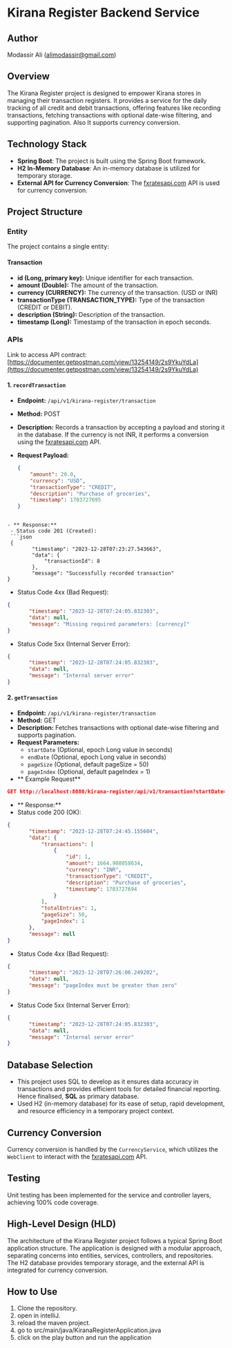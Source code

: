 # Kirana Register Backend Service

## Author
Modassir Ali (alimodassir@gmail.com)

## Overview

The Kirana Register project is designed to empower Kirana stores in managing their transaction registers. It provides a service for the daily tracking of all credit and debit transactions, offering features like recording transactions, fetching transactions with optional date-wise filtering, and supporting pagination. Also It supports currency conversion.

## Technology Stack

- **Spring Boot**: The project is built using the Spring Boot framework.
- **H2 In-Memory Database**: An in-memory database is utilized for temporary storage.
- **External API for Currency Conversion**: The [fxratesapi.com](https://api.fxratesapi.com/latest) API is used for currency conversion.

## Project Structure

### Entity

The project contains a single entity:

#### Transaction

- **id (Long, primary key):** Unique identifier for each transaction.
- **amount (Double):** The amount of the transaction.
- **currency (CURRENCY):** The currency of the transaction. (USD or INR)
- **transactionType (TRANSACTION_TYPE):** Type of the transaction (CREDIT or DEBIT).
- **description (String):** Description of the transaction.
- **timestamp (Long):** Timestamp of the transaction in epoch seconds.

### APIs

Link to access API contract:
[https://documenter.getpostman.com/view/13254149/2s9YkuYdLa](https://documenter.getpostman.com/view/13254149/2s9YkuYdLa)

#### 1. `recordTransaction`

- **Endpoint:** `/api/v1/kirana-register/transaction`
- **Method:** POST
- **Description:** Records a transaction by accepting a payload and storing it in the database. If the currency is not INR, it performs a conversion using the [fxratesapi.com](https://api.fxratesapi.com/latest) API.

- **Request Payload:**
  ```json
  {
      "amount": 20.0,
      "currency": "USD",
      "transactionType": "CREDIT",
      "description": "Purchase of groceries",
      "timestamp": 1703727695
  }
```

- ** Response:**
 - Status code 201 (Created):
 ```json
 {
		"timestamp": "2023-12-28T07:23:27.543663",
		"data": {
			"transactionId": 8
		},
		"message": "Successfully recorded transaction"
}
```
- Status Code 4xx (Bad Request):
 ```json
 {
		"timestamp": "2023-12-28T07:24:05.832303",
		"data": null,
		"message": "Missing required parameters: [currency]"
}
```
- Status Code 5xx (Internal Server Error):
 ```json
 {
		"timestamp": "2023-12-28T07:24:05.832303",
		"data": null,
		"message": "Internal server error"
}
```


#### 2. `getTransaction`

- **Endpoint:** `/api/v1/kirana-register/transaction`
- **Method:** GET
- **Description:** Fetches transactions with optional date-wise filtering and supports pagination.
- **Request Parameters:**
   - `startDate` (Optional, epoch Long value in seconds)
   - `endDate` (Optional, epoch Long value in seconds)
   - `pageSize` (Optional, default pageSize = 50)
   - `pageIndex` (Optional, default pageIndex = 1)
- ** Example Request**
```json
GET http://localhost:8080/kirana-register/api/v1/transaction?startDate=1703727694&endDate=1703727695&pageIndex=1&pageSize=50
```

- ** Response:**
- Status code 200 (OK):
 ```json
{
		"timestamp": "2023-12-28T07:24:45.155604",
		"data": {
			"transactions": [
				{
					"id": 1,
					"amount": 1664.908058634,
					"currency": "INR",
					"transactionType": "CREDIT",
					"description": "Purchase of groceries",
					"timestamp": 1703727694
				}
			],
			"totalEntries": 1,
			"pageSize": 50,
			"pageIndex": 1
		},
		"message": null
}
```
- Status Code 4xx (Bad Request):
 ```json
{
		"timestamp": "2023-12-28T07:26:06.249202",
		"data": null,
		"message": "pageIndex must be greater than zero"
}
```
- Status Code 5xx (Internal Server Error):
 ```json
 {
		"timestamp": "2023-12-28T07:24:05.832303",
		"data": null,
		"message": "Internal server error"
}
```


## Database Selection
- This project uses SQL to develop as it ensures data accuracy in transactions and provides efficient tools for detailed financial reporting.  Hence finalised, **SQL** as primary database.
- Used H2 (in-memory database) for its ease of setup, rapid development, and resource efficiency in a temporary project context.

## Currency Conversion

Currency conversion is handled by the `CurrencyService`, which utilizes the `WebClient` to interact with the [fxratesapi.com](https://api.fxratesapi.com/latest) API.

## Testing

Unit testing has been implemented for the service and controller layers, achieving 100% code coverage.

## High-Level Design (HLD)

The architecture of the Kirana Register project follows a typical Spring Boot application structure. The application is designed with a modular approach, separating concerns into entities, services, controllers, and repositories. The H2 database provides temporary storage, and the external API is integrated for currency conversion.

## How to Use

1. Clone the repository.
2. open in intelliJ.
3. reload the maven project.
4. go to src/main/java/KiranaRegisterApplication.java
5. click on the play button and run the application